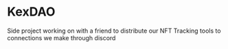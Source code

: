 # KexDAO
Side project working on with a friend to distribute our NFT Tracking tools to connections we make through discord
